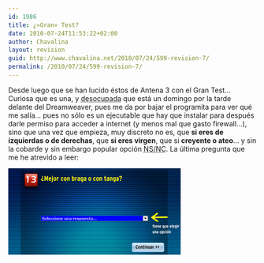 ```yaml
---
id: 1986
title: ¿»Gran» Test?
date: 2010-07-24T11:53:22+02:00
author: Chavalina
layout: revision
guid: http://www.chavalina.net/2010/07/24/599-revision-7/
permalink: /2010/07/24/599-revision-7/
---
```

Desde luego que se han lucido &eacute;stos de Antena 3 con el Gran Test&#8230;  
Curiosa que es una, y <acronym title="&iquest;se nota el sarcasmo?">desocupada</acronym> que est&aacute; un domingo por la tarde delante del Dreamweaver, pues me da por bajar el programita para ver qu&eacute; me sal&iacute;a&#8230; pues no s&oacute;lo es un ejecutable que hay que instalar para despu&eacute;s darle permiso para acceder a internet (y menos mal que gasto firewall&#8230;), sino que una vez que empieza, muy discreto no es, que **si eres de izquierdas o de derechas**, que **si eres virgen**, que si **creyente o ateo**&#8230; y sin la cobarde y sin embargo popular opci&oacute;n <acronym title="no sabe/no contesta">NS/NC</acronym>. La &uacute;ltima pregunta que me he atrevido a leer:

<p class="imgcentro">
  <img src="/imagenes/fotos/gran-test.jpg" alt="&iquest;Mejor con braga o tanga?" />
</p>